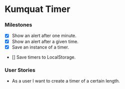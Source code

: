 # Kumquat Timer

### Milestones
- [x] Show an alert after one minute.
- [x] Show an alert after a given time.
- [x] Save an instance of a timer. 
- [] Save timers to LocalStorage.

### User Stories
- As a user I want to create a timer of a certain length. 